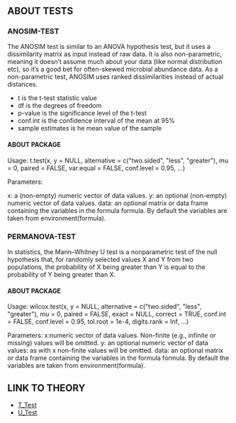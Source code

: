 # 
## ABOUT TESTS
### ANOSIM-TEST
The ANOSIM test is similar to an ANOVA hypothesis test, but it uses a dissimilarity matrix as input instead of raw data. It is also non-parametric, meaning it doesn’t assume much about your data (like normal distribution etc), so it’s a good bet for often-skewed microbial abundance data. As a non-parametric test, ANOSIM uses ranked dissimilarities instead of actual distances. 


* t is the t-test statistic value
* df is the degrees of freedom
* p-value is the significance level of the t-test 
* conf.int is the confidence interval of the mean at 95%
* sample estimates is he mean value of the sample


#### ABOUT PACKAGE

  Usage:
  t.test(x, y = NULL,
       alternative = c("two.sided", "less", "greater"),
       mu = 0, paired = FALSE, var.equal = FALSE,
       conf.level = 0.95, ...)
       
  Parameters:

  x: a (non-empty) numeric vector of data values.
  y: an optional (non-empty) numeric vector of data values.
  data: an optional matrix or data frame containing the variables in the formula formula. By default the variables are taken from environment(formula).



### PERMANOVA-TEST
In statistics, the Mann–Whitney U test is a nonparametric test of the null hypothesis that, for randomly selected values X and Y from two populations, the probability of X being greater than Y is equal to the probability of Y being greater than X.

#### ABOUT PACKAGE
 Usage:
 wilcox.test(x, y = NULL,
            alternative = c("two.sided", "less", "greater"),
            mu = 0, paired = FALSE, exact = NULL, correct = TRUE,
            conf.int = FALSE, conf.level = 0.95,
            tol.root = 1e-4, digits.rank = Inf, ...)
           
 Parameters:
 x:numeric vector of data values. Non-finite (e.g., infinite or missing) values will be omitted.
 y: an optional numeric vector of data values: as with x non-finite values will be omitted.
 data: an optional matrix or data frame containing the variables in the formula formula. By default the variables are taken from environment(formula).




## LINK TO THEORY
* [T_Test](https://github.com/Rizvix0/Statistical-Methods-and-Machine-Learning-in-R/wiki/T-Test)
* [U_Test](https://github.com/Rizvix0/Statistical-Methods-and-Machine-Learning-in-R/wiki/U-Test)

